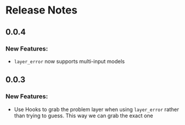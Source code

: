 # Release Notes

## 0.0.4
### New Features:
* `layer_error` now supports multi-input models

## 0.0.3
### New Features:
* Use Hooks to grab the problem layer when using `layer_error` rather than trying to guess. This way we can grab the exact one